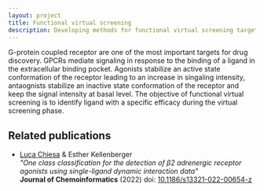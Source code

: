 ```yaml
---
layout: project
title: Functional virtual screening
description: Developing methods for functional virtual screening targeting GPCRs
---
```


G-protein coupled receptor are one of the most important targets for drug discovery.
GPCRs mediate signaling in response to the binding of a ligand in the extracellular binding pocket.
Agonists stabilize an active state conformation of the receptor leading to an increase in singaling intensity, antaognists stabilize an inactive state conformation of the receptor and keep the signal intensity at basal level.
The objective of functional virtual screening is to identify ligand with a specific efficacy during the virtual screening phase.

Related publications
--------------------
* <u>Luca Chiesa</u> & Esther Kellenberger<br/>
*"One class classification for the detection of β2 adrenergic receptor agonists using single-ligand dynamic interaction data"*<br/>
**Journal of Chemoinformatics** (2022) doi: [10.1186/s13321-022-00654-z](https://doi.org/10.1186/s13321-022-00654-z)
